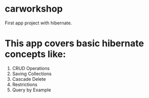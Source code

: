 # carworkshop
First app project with hibernate.

# This app covers basic hibernate concepts like:
1. CRUD Operations
2. Saving Collections
3. Cascade Delete
4. Restrictions
5. Query by Example
